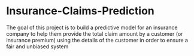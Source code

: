 # Insurance-Claims-Prediction
The goal of this project is to build a predictive model for an insurance company to help them provide the total claim amount by a customer (or insurance premium) using the details of the customer in order to ensure a fair and unbiased system
